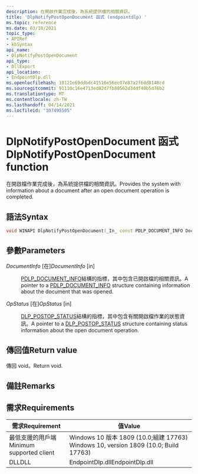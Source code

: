 ```yaml
---
description: 在開啟作業完成後，為系統提供檔的相關資訊。
title: 'DlpNotifyPostOpenDocument 函式 (endpointdlp) '
ms.topic: reference
ms.date: 03/18/2021
topic_type:
- APIRef
- kbSyntax
api_name:
- DlpNotifyPostOpenDocument
api_type:
- DllExport
api_location:
- EndpointDlp.dll
ms.openlocfilehash: 10121e69ddbdc41516e56ec07e87a2f6dd8148cd
ms.sourcegitcommit: 91110c16e4713ed82d7fb80562d3ddf40b5d76b2
ms.translationtype: MT
ms.contentlocale: zh-TW
ms.lasthandoff: 04/14/2021
ms.locfileid: "107495505"
---
```

# <a name="dlpnotifypostopendocument-function"></a><span data-ttu-id="a396a-103">DlpNotifyPostOpenDocument 函式</span><span class="sxs-lookup"><span data-stu-id="a396a-103">DlpNotifyPostOpenDocument function</span></span>

<span data-ttu-id="a396a-104">在開啟檔作業完成後，為系統提供檔的相關資訊。</span><span class="sxs-lookup"><span data-stu-id="a396a-104">Provides the system with information about a document after an open document operation is completed.</span></span>

## <a name="syntax"></a><span data-ttu-id="a396a-105">語法</span><span class="sxs-lookup"><span data-stu-id="a396a-105">Syntax</span></span>


```C++
void WINAPI DlpNotifyPostOpenDocument(_In_ const PDLP_DOCUMENT_INFO DocumentInfo, _In_ const PDLP_POSTOP_STATUS OpStatus); 
```

## <a name="parameters"></a><span data-ttu-id="a396a-106">參數</span><span class="sxs-lookup"><span data-stu-id="a396a-106">Parameters</span></span>

<dl> <dt>

<span data-ttu-id="a396a-107">*DocumentInfo* \[在\]</span><span class="sxs-lookup"><span data-stu-id="a396a-107">*DocumentInfo* \[in\]</span></span>
</dt> <dd>

<span data-ttu-id="a396a-108">[PDLP_DOCUMENT_INFO](endpointdlp-dlp_document_info.md)結構的指標，其中包含已開啟檔的相關資訊。</span><span class="sxs-lookup"><span data-stu-id="a396a-108">A pointer to a [PDLP_DOCUMENT_INFO](endpointdlp-dlp_document_info.md) structure containing information about the document that was opened.</span></span>

</dd> </dl>

<dl> <dt>

<span data-ttu-id="a396a-109">*OpStatus* \[在\]</span><span class="sxs-lookup"><span data-stu-id="a396a-109">*OpStatus* \[in\]</span></span>
</dt> <dd>

<span data-ttu-id="a396a-110">[DLP_POSTOP_STATUS](enpointdlp-dlp_postop_status.md)結構的指標，其中包含有關開啟檔作業的狀態資訊。</span><span class="sxs-lookup"><span data-stu-id="a396a-110">A pointer to a [DLP_POSTOP_STATUS](enpointdlp-dlp_postop_status.md) structure containing status information about the open document operation.</span></span>

</dd> </dl>


## <a name="return-value"></a><span data-ttu-id="a396a-111">傳回值</span><span class="sxs-lookup"><span data-stu-id="a396a-111">Return value</span></span>

<span data-ttu-id="a396a-112">傳回 void。</span><span class="sxs-lookup"><span data-stu-id="a396a-112">Return void.</span></span>

## <a name="remarks"></a><span data-ttu-id="a396a-113">備註</span><span class="sxs-lookup"><span data-stu-id="a396a-113">Remarks</span></span>


## <a name="requirements"></a><span data-ttu-id="a396a-114">需求</span><span class="sxs-lookup"><span data-stu-id="a396a-114">Requirements</span></span>



| <span data-ttu-id="a396a-115">需求</span><span class="sxs-lookup"><span data-stu-id="a396a-115">Requirement</span></span>          |    <span data-ttu-id="a396a-116">值</span><span class="sxs-lookup"><span data-stu-id="a396a-116">Value</span></span>                   |
|-------------------------------------|-----------------------------------------------------------------------------------------|
| <span data-ttu-id="a396a-117">最低支援的用戶端</span><span class="sxs-lookup"><span data-stu-id="a396a-117">Minimum supported client</span></span><br/> | <span data-ttu-id="a396a-118">Windows 10 版本 1809 (10.0;組建 17763) </span><span class="sxs-lookup"><span data-stu-id="a396a-118">Windows 10, version 1809 (10.0; Build 17763)</span></span>           |
| <span data-ttu-id="a396a-119">DLL</span><span class="sxs-lookup"><span data-stu-id="a396a-119">DLL</span></span><br/>                      | <span data-ttu-id="a396a-120">EndpointDlp.dll</span><span class="sxs-lookup"><span data-stu-id="a396a-120">EndpointDlp.dll</span></span> |